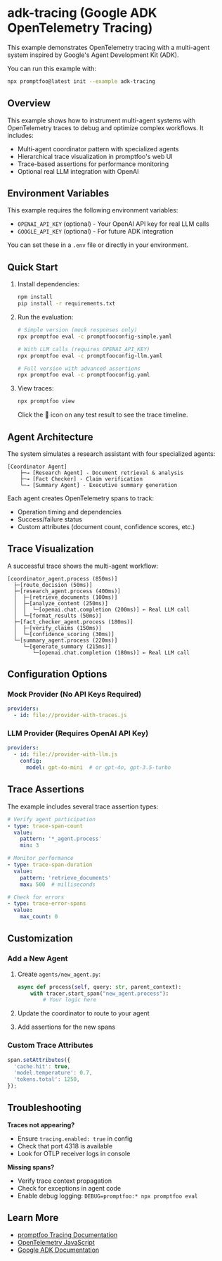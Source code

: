 # adk-tracing (Google ADK OpenTelemetry Tracing)

This example demonstrates OpenTelemetry tracing with a multi-agent system inspired by Google's Agent Development Kit (ADK).

You can run this example with:

```bash
npx promptfoo@latest init --example adk-tracing
```

## Overview

This example shows how to instrument multi-agent systems with OpenTelemetry traces to debug and optimize complex workflows. It includes:

- Multi-agent coordinator pattern with specialized agents
- Hierarchical trace visualization in promptfoo's web UI
- Trace-based assertions for performance monitoring
- Optional real LLM integration with OpenAI

## Environment Variables

This example requires the following environment variables:

- `OPENAI_API_KEY` (optional) - Your OpenAI API key for real LLM calls
- `GOOGLE_API_KEY` (optional) - For future ADK integration

You can set these in a `.env` file or directly in your environment.

## Quick Start

1. Install dependencies:
   ```bash
   npm install
   pip install -r requirements.txt
   ```

2. Run the evaluation:
   ```bash
   # Simple version (mock responses only)
   npx promptfoo eval -c promptfooconfig-simple.yaml

   # With LLM calls (requires OPENAI_API_KEY)
   npx promptfoo eval -c promptfooconfig-llm.yaml

   # Full version with advanced assertions
   npx promptfoo eval -c promptfooconfig.yaml
   ```

3. View traces:
   ```bash
   npx promptfoo view
   ```

   Click the 🔎 icon on any test result to see the trace timeline.

## Agent Architecture

The system simulates a research assistant with four specialized agents:

```
[Coordinator Agent]
    ├─→ [Research Agent] - Document retrieval & analysis
    ├─→ [Fact Checker] - Claim verification
    └─→ [Summary Agent] - Executive summary generation
```

Each agent creates OpenTelemetry spans to track:
- Operation timing and dependencies
- Success/failure status
- Custom attributes (document count, confidence scores, etc.)

## Trace Visualization

A successful trace shows the multi-agent workflow:

```
[coordinator_agent.process (850ms)]
  ├─[route_decision (50ms)]
  ├─[research_agent.process (400ms)]
  │  ├─[retrieve_documents (100ms)]
  │  ├─[analyze_content (250ms)]
  │  │  └─[openai.chat.completion (200ms)] ← Real LLM call
  │  └─[format_results (50ms)]
  ├─[fact_checker_agent.process (180ms)]
  │  ├─[verify_claims (150ms)]
  │  └─[confidence_scoring (30ms)]
  └─[summary_agent.process (220ms)]
     └─[generate_summary (215ms)]
        └─[openai.chat.completion (180ms)] ← Real LLM call
```

## Configuration Options

### Mock Provider (No API Keys Required)

```yaml
providers:
  - id: file://provider-with-traces.js
```

### LLM Provider (Requires OpenAI API Key)

```yaml
providers:
  - id: file://provider-with-llm.js
    config:
      model: gpt-4o-mini  # or gpt-4o, gpt-3.5-turbo
```

## Trace Assertions

The example includes several trace assertion types:

```yaml
# Verify agent participation
- type: trace-span-count
  value:
    pattern: '*_agent.process'
    min: 3

# Monitor performance
- type: trace-span-duration
  value:
    pattern: 'retrieve_documents'
    max: 500  # milliseconds

# Check for errors
- type: trace-error-spans
  value:
    max_count: 0
```

## Customization

### Add a New Agent

1. Create `agents/new_agent.py`:
   ```python
   async def process(self, query: str, parent_context):
       with tracer.start_span("new_agent.process"):
           # Your logic here
   ```

2. Update the coordinator to route to your agent

3. Add assertions for the new spans

### Custom Trace Attributes

```javascript
span.setAttributes({
  'cache.hit': true,
  'model.temperature': 0.7,
  'tokens.total': 1250,
});
```

## Troubleshooting

**Traces not appearing?**
- Ensure `tracing.enabled: true` in config
- Check that port 4318 is available
- Look for OTLP receiver logs in console

**Missing spans?**
- Verify trace context propagation
- Check for exceptions in agent code
- Enable debug logging: `DEBUG=promptfoo:* npx promptfoo eval`

## Learn More

- [promptfoo Tracing Documentation](https://promptfoo.dev/docs/configuration/tracing)
- [OpenTelemetry JavaScript](https://opentelemetry.io/docs/languages/js/)
- [Google ADK Documentation](https://cloud.google.com/agent-builder/docs/adk)
